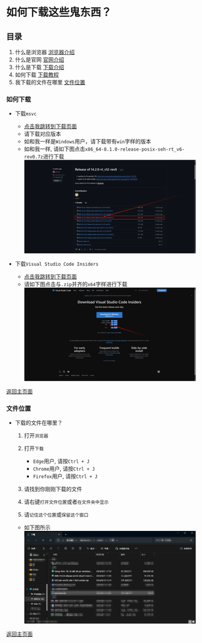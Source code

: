 # 如何下载这些鬼东西？

## 目录

1. 什么是浏览器 [浏览器介绍](/Crap.MD/#什么是浏览器)
2. 什么是官网 [官网介绍](/Crap.MD/#什么是官网)
3. 什么是下载 [下载介绍](/Crap.MD/#什么是下载)
4. 如何下载 [下载教程](#如何下载)
5. 我下载的文件在哪里 [文件位置](#文件位置)

### 如何下载

* 下载`msvc`

  * [点击我跳转到下载页面](<https://github.com/niXman/mingw-builds-binaries/releases>)
  * 请下载对应版本
  * 如和我一样是`Windows`用户，请下载带有`win`字样的版本
  * 如和我一样, 请如下图点击`x86_64-8.1.0-release-posix-seh-rt_v6-rev0.7z`进行下载![MSVCDP](/images/MSVCDownloadPage.png)

* 下载`Visual Studio Code Insiders`
  * [点击我跳转到下载页面](<https://code.visualstudio.com/insiders/>)
  * 请如下图点击与`.zip`并齐的`x64`字样进行下载
  ![VSCIDP](/images/VSCInsidersDownloadPage.png)

[返回主页面](/README.MD/#下载教程)

### 文件位置

* 下载的文件在哪里？

  1. 打开`浏览器`
  2. 打开`下载`
      * `Edge`用户, 请按`Ctrl + J`
      * `Chrome`用户, 请按`Ctrl + J`
      * `Firefox`用户, 请按`Ctrl + J`

  3. 请找到你刚刚下载的文件
  4. 请右键`打开文件位置`或者`在文件夹中显示`
  5. 请`记住这个位置`或`保留这个窗口`

  * 如下图所示
  ![FileInExplorer](/images/FileInExplorer.png)

[返回主页面](/README.MD/#下载教程)
